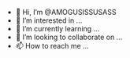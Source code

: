 - 👋 Hi, I’m @AMOGUSISSUSASS
- 👀 I’m interested in ...
- 🌱 I’m currently learning ...
- 💞️ I’m looking to collaborate on ...
- 📫 How to reach me ...

<!---
AMOGUSISSUSASS/AMOGUSISSUSASS is a ✨ special ✨ repository because its `README.md` (this file) appears on your GitHub profile.
You can click the Preview link to take a look at your changes.
--->
